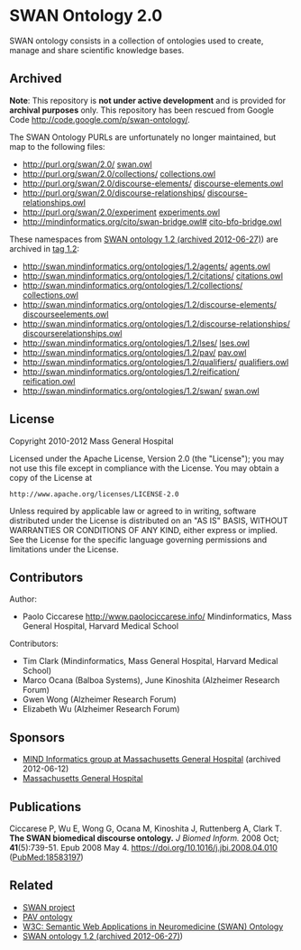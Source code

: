 # SWAN Ontology 2.0

SWAN ontology consists in a collection of ontologies used to create, manage and share scientific knowledge bases.

## Archived
**Note**: This repository is **not under active development** and is provided for **archival purposes** only. This repository has been rescued from Google Code <http://code.google.com/p/swan-ontology/>.

The SWAN Ontology PURLs are unfortunately no longer maintained, but map to the following files:

* <http://purl.org/swan/2.0/> [swan.owl](swan.owl)
* <http://purl.org/swan/2.0/collections/> [collections.owl](collections.owl)
* <http://purl.org/swan/2.0/discourse-elements/> [discourse-elements.owl](discourse-elements.owl)
* <http://purl.org/swan/2.0/discourse-relationships/> [discourse-relationships.owl](discourse-relationships.owl)
* <http://purl.org/swan/2.0/experiment> [experiments.owl](experiments.owl)
* <http://mindinformatics.org/cito/swan-bridge.owl#> [cito-bfo-bridge.owl](cito-bfo-bridge.owl)

These namespaces from [SWAN ontology 1.2 (archived 2012-06-27)](http://web.archive.org/web/20120627031637/http://swan.mindinformatics.org/ontology.html)) are archived in [tag 1.2](https://github.com/pav-ontology/swan-ontology/releases/tag/1.2):
* <http://swan.mindinformatics.org/ontologies/1.2/agents/> [agents.owl](https://github.com/pav-ontology/swan-ontology/blob/1.2/agents.owl)
* <http://swan.mindinformatics.org/ontologies/1.2/citations/> [citations.owl](https://github.com/pav-ontology/swan-ontology/blob/1.2/citations.owl)
* <http://swan.mindinformatics.org/ontologies/1.2/collections/> [collections.owl](https://github.com/pav-ontology/swan-ontology/blob/1.2/collections.owl)
* <http://swan.mindinformatics.org/ontologies/1.2/discourse-elements/> [discourseelements.owl](https://github.com/pav-ontology/swan-ontology/blob/1.2/discourseelements.owl)
* <http://swan.mindinformatics.org/ontologies/1.2/discourse-relationships/> [discourserelationships.owl](https://github.com/pav-ontology/swan-ontology/blob/1.2/discourserelationships.owl)
* <http://swan.mindinformatics.org/ontologies/1.2/lses/> [lses.owl](https://github.com/pav-ontology/swan-ontology/blob/1.2/lses.owl)
* <http://swan.mindinformatics.org/ontologies/1.2/pav/> [pav.owl](https://github.com/pav-ontology/swan-ontology/blob/1.2/pav.owl)
* <http://swan.mindinformatics.org/ontologies/1.2/qualifiers/> [qualifiers.owl](https://github.com/pav-ontology/swan-ontology/blob/1.2/qualifiers.owl)
* <http://swan.mindinformatics.org/ontologies/1.2/reification/> [reification.owl](https://github.com/pav-ontology/swan-ontology/blob/1.2/reification.owl)
* <http://swan.mindinformatics.org/ontologies/1.2/swan/> [swan.owl](https://github.com/pav-ontology/swan-ontology/blob/1.2/swan.owl)


## License

Copyright 2010-2012 Mass General Hospital

Licensed under the Apache License, Version 2.0 (the "License");
you may not use this file except in compliance with the License.
You may obtain a copy of the License at

    http://www.apache.org/licenses/LICENSE-2.0

Unless required by applicable law or agreed to in writing, software
distributed under the License is distributed on an "AS IS" BASIS,
WITHOUT WARRANTIES OR CONDITIONS OF ANY KIND, either express or implied.
See the License for the specific language governing permissions and
limitations under the License.

## Contributors

Author:
* Paolo Ciccarese <http://www.paolociccarese.info/>
  Mindinformatics, Mass General Hospital, Harvard Medical School

Contributors:
* Tim Clark (Mindinformatics, Mass General Hospital, Harvard Medical School)
* Marco Ocana (Balboa Systems), June Kinoshita (Alzheimer Research Forum)
* Gwen Wong (Alzheimer Research Forum) 
* Elizabeth Wu (Alzheimer Research Forum)

## Sponsors

* [MIND Informatics group at Massachusetts General Hospital](http://web.archive.org/web/20120206073946/http://mindinformatics.org/) (archived 2012-06-12)
* [Massachusetts General Hospital](https://www.massgeneral.org/)

## Publications

Ciccarese P, Wu E, Wong G, Ocana M, Kinoshita J, Ruttenberg A, Clark T.  
**The SWAN biomedical discourse ontology.**
_J Biomed Inform._ 2008 Oct; **41**(5):739-51. Epub 2008 May 4. 
<https://doi.org/10.1016/j.jbi.2008.04.010> ([PubMed:18583197](http://www.ncbi.nlm.nih.gov/pubmed/18583197))


## Related

* [SWAN project](http://www.hcklab.org/swan-project.html)
* [PAV ontology](http://purl.org/pav/html)
* [W3C: Semantic Web Applications in Neuromedicine (SWAN) Ontology](http://www.w3.org/TR/hcls-swan/)
* [SWAN ontology 1.2 (archived 2012-06-27)](http://web.archive.org/web/20120627031637/http://swan.mindinformatics.org/ontology.html))


